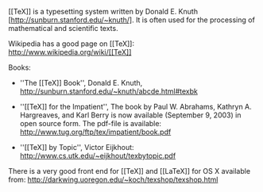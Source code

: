 [[TeX]] is a typesetting system written by Donald E. Knuth [http://sunburn.stanford.edu/~knuth/]. It is often used for the processing of mathematical and scientific texts.

Wikipedia has a good page on [[TeX]]: http://www.wikipedia.org/wiki/[[TeX]]

Books:

* ''The [[TeX]] Book'', Donald E. Knuth, http://sunburn.stanford.edu/~knuth/abcde.html#texbk
* ''[[TeX]] for the Impatient'',
The book by Paul W. Abrahams, Kathryn A. Hargreaves, and Karl Berry is now available (September 9, 2003) in open source form. The pdf-file is available:  http://www.tug.org/ftp/tex/impatient/book.pdf

* ''[[TeX]] by Topic'', Victor Eijkhout:  http://www.cs.utk.edu/~eijkhout/texbytopic.pdf


There is a very good front end for [[TeX]] and [[LaTeX]] for OS X available from:  http://darkwing.uoregon.edu/~koch/texshop/texshop.html